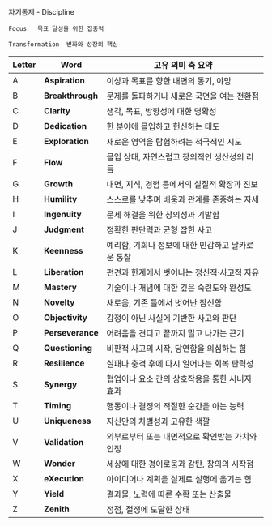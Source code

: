 자기통제 - Discipline


	
	Focus	목표 달성을 위한 집중력
 
	Transformation	변화와 성장의 핵심
 | **Letter** | **Word**         | **고유 의미 축 요약**               |
| ---------- | ---------------- | ---------------------------- |
| A          | **Aspiration**   | 이상과 목표를 향한 내면의 동기, 야망        |
| B          | **Breakthrough** | 문제를 돌파하거나 새로운 국면을 여는 전환점     |
| C          | **Clarity**      | 생각, 목표, 방향성에 대한 명확성          |
| D          | **Dedication**   | 한 분야에 몰입하고 헌신하는 태도           |
| E          | **Exploration**  | 새로운 영역을 탐험하려는 적극적인 시도        |
| F          | **Flow**         | 몰입 상태, 자연스럽고 창의적인 생산성의 리듬    |
| G          | **Growth**       | 내면, 지식, 경험 등에서의 실질적 확장과 진보   |
| H          | **Humility**     | 스스로를 낮추며 배움과 관계를 존중하는 자세     |
| I          | **Ingenuity**    | 문제 해결을 위한 창의성과 기발함           |
| J          | **Judgment**     | 정확한 판단력과 균형 잡힌 사고            |
| K          | **Keenness**     | 예리함, 기회나 정보에 대한 민감하고 날카로운 통찰 |
| L          | **Liberation**   | 편견과 한계에서 벗어나는 정신적·사고적 자유     |
| M          | **Mastery**      | 기술이나 개념에 대한 깊은 숙련도와 완성도      |
| N          | **Novelty**      | 새로움, 기존 틀에서 벗어난 참신함          |
| O          | **Objectivity**  | 감정이 아닌 사실에 기반한 사고와 판단        |
| P          | **Perseverance** | 어려움을 견디고 끝까지 밀고 나가는 끈기       |
| Q          | **Questioning**  | 비판적 사고의 시작, 당연함을 의심하는 힘      |
| R          | **Resilience**   | 실패나 충격 후에 다시 일어나는 회복 탄력성     |
| S          | **Synergy**      | 협업이나 요소 간의 상호작용을 통한 시너지 효과   |
| T          | **Timing**       | 행동이나 결정의 적절한 순간을 아는 능력       |
| U          | **Uniqueness**   | 자신만의 차별성과 고유한 색깔             |
| V          | **Validation**   | 외부로부터 또는 내면적으로 확인받는 가치와 인정   |
| W          | **Wonder**       | 세상에 대한 경이로움과 감탄, 창의의 시작점     |
| X          | **eXecution**    | 아이디어나 계획을 실제로 실행에 옮기는 힘      |
| Y          | **Yield**        | 결과물, 노력에 따른 수확 또는 산출물        |
| Z          | **Zenith**       | 정점, 절정에 도달한 상태               |
